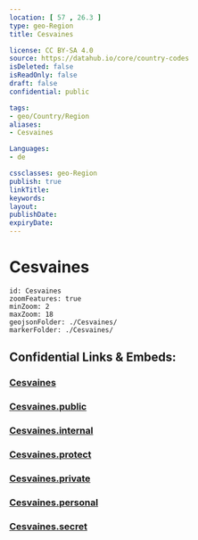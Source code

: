 ```yaml
---
location: [ 57 , 26.3 ] 
type: geo-Region
title: Cesvaines

license: CC BY-SA 4.0
source: https://datahub.io/core/country-codes
isDeleted: false
isReadOnly: false
draft: false
confidential: public

tags:
- geo/Country/Region
aliases:
- Cesvaines

Languages:
- de

cssclasses: geo-Region
publish: true
linkTitle: 
keywords: 
layout: 
publishDate: 
expiryDate: 
---
```


# Cesvaines

```leaflet
id: Cesvaines
zoomFeatures: true 
minZoom: 2 
maxZoom: 18
geojsonFolder: ./Cesvaines/
markerFolder: ./Cesvaines/
```


## Confidential Links & Embeds: 

### [Cesvaines](/_Standards/Earth/Continent/Europe/Europe~North/Latvia/Counties/Cesvaines.md) 

### [Cesvaines.public](/_public/Earth/Continent/Europe/Europe~North/Latvia/Counties/Cesvaines.public.md) 

### [Cesvaines.internal](/_internal/Earth/Continent/Europe/Europe~North/Latvia/Counties/Cesvaines.internal.md) 

### [Cesvaines.protect](/_protect/Earth/Continent/Europe/Europe~North/Latvia/Counties/Cesvaines.protect.md) 

### [Cesvaines.private](/_private/Earth/Continent/Europe/Europe~North/Latvia/Counties/Cesvaines.private.md) 

### [Cesvaines.personal](/_personal/Earth/Continent/Europe/Europe~North/Latvia/Counties/Cesvaines.personal.md) 

### [Cesvaines.secret](/_secret/Earth/Continent/Europe/Europe~North/Latvia/Counties/Cesvaines.secret.md)

